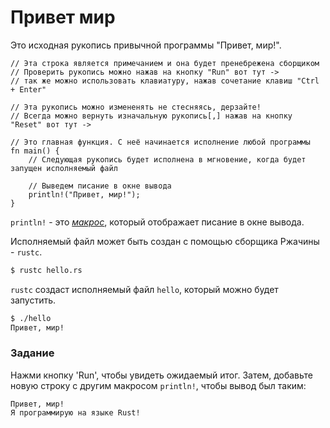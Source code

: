 # Привет мир

Это исходная рукопись привычной программы "Привет, мир!".

```rust,editable
// Эта строка является примечанием и она будет пренебрежена сборщиком
// Проверить рукопись можно нажав на кнопку "Run" вот тут ->
// так же можно использовать клавиатуру, нажав сочетание клавиш "Ctrl + Enter"

// Эта рукопись можно измененять не стесняясь, дерзайте!
// Всегда можно вернуть изначальную рукопись[,] нажав на кнопку "Reset" вот тут ->

// Это главная функция. С неё начинается исполнение любой программы
fn main() {
    // Следующая рукопись будет исполнена в мгновение, когда будет запущен исполняемый файл

    // Выведем писание в окне вывода
    println!("Привет, мир!");
}
```

`println!` - это [*макрос*][macros], который отображает писание в окне вывода.

Исполняемый файл может быть создан с помощью сборщика Ржачины - `rustc`.

```sh
$ rustc hello.rs
```

`rustc` создаст исполняемый файл `hello`, который можно будет запустить.

```sh
$ ./hello
Привет, мир!
```

### Задание

Нажми кнопку 'Run', чтобы увидеть ожидаемый итог.
Затем, добавьте новую строку с другим макросом `println!`, чтобы вывод был таким:

```log
Привет, мир!
Я программирую на языке Rust!
```

[macros]: macros.html
